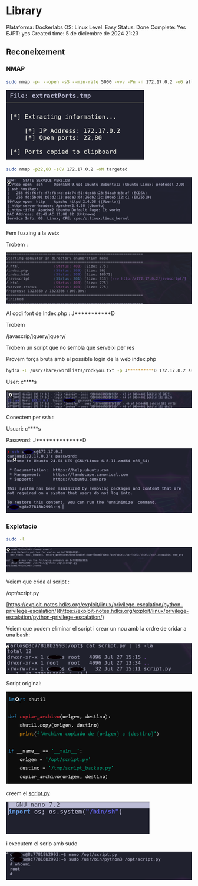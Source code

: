 # Library

Plataforma: Dockerlabs
OS: Linux
Level: Easy
Status: Done
Complete: Yes
EJPT: yes
Created time: 5 de diciembre de 2024 21:23

## Reconeixement

### NMAP

```bash
sudo nmap -p- --open -sS --min-rate 5000 -vvv -Pn -n 172.17.0.2 -oG allports
```

![image.png](<imagenes/image 66.png>)

```bash
sudo nmap -p22,80 -sCV 172.17.0.2 -oN targeted
```

![image.png](<imagenes/image 67.png>)

Fem fuzzing a la web:

Trobem :

![image.png](<imagenes/image 68.png>)

Al codi font de Index.php : J***********D

Trobem

/javascrip/jquery/jquery/

Trobem un script que no sembla que serveixi per res

Provem força bruta amb el possible login de la web index.php

```bash
hydra -L /usr/share/wordlists/rockyou.txt -p J**********D 172.17.0.2 ssh -vV
```

User: c****s

![image.png](<imagenes/image 69.png>)

Conectem per ssh :

Usuari: c****s

Password: J**************D

![image.png](<imagenes/image 70.png>)

### Explotacio

```bash
sudo -l
```

![image.png](<imagenes/image 71.png>)

Veiem que crida al script :

/opt/script.py

[https://exploit-notes.hdks.org/exploit/linux/privilege-escalation/python-privilege-escalation/](https://exploit-notes.hdks.org/exploit/linux/privilege-escalation/python-privilege-escalation/)

Veiem que podem eliminar el script i crear un nou amb la ordre de cridar a una bash:

![image.png](<imagenes/image 72.png>)

Script original:

![image.png](<imagenes/image 73.png>)

creem el [script.py](http://script.py/)

![image.png](<imagenes/image 74.png>)

i executem el scrip amb sudo

![image.png](<imagenes/image 75.png>)